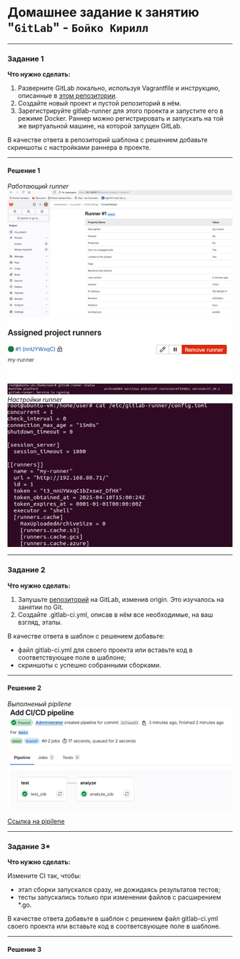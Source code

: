 # Домашнее задание к занятию "`GitLab`" - `Бойко Кирилл`

---

### Задание 1

**Что нужно сделать:**

1. Разверните GitLab локально, используя Vagrantfile и инструкцию, описанные в [этом репозитории](https://github.com/netology-code/sdvps-materials/tree/main/gitlab).   
2. Создайте новый проект и пустой репозиторий в нём.
3. Зарегистрируйте gitlab-runner для этого проекта и запустите его в режиме Docker. Раннер можно регистрировать и запускать на той же виртуальной машине, на которой запущен GitLab.

В качестве ответа в репозиторий шаблона с решением добавьте скриншоты с настройками раннера в проекте.


 
---

#### Решение 1  
  
*Работающий runner*  
![Работающий runner](https://github.com/KupIOxaCaH/GitLab/blob/main/img/1.PNG)  
![Работающий runner](https://github.com/KupIOxaCaH/GitLab/blob/main/img/2.PNG)  
![Работающий runner](https://github.com/KupIOxaCaH/GitLab/blob/main/img/3.PNG)  
*Настройки runner*  
![Настройки runner](https://github.com/KupIOxaCaH/GitLab/blob/main/img/4.PNG)
  
---

### Задание 2

**Что нужно сделать:**

1. Запушьте [репозиторий](https://github.com/netology-code/sdvps-materials/tree/main/gitlab) на GitLab, изменив origin. Это изучалось на занятии по Git.
2. Создайте .gitlab-ci.yml, описав в нём все необходимые, на ваш взгляд, этапы.

В качестве ответа в шаблон с решением добавьте: 
   
 * файл gitlab-ci.yml для своего проекта или вставьте код в соответствующее поле в шаблоне; 
 * скриншоты с успешно собранными сборками.


---

#### Решение 2  

*Выполненый pipilene*  
![Выполненый pipilene](https://github.com/KupIOxaCaH/GitLab/blob/main/img/5.PNG)

[Ссылка на pipilene](https://github.com/KupIOxaCaH/GitLab/blob/main/.gitlab-ci.yml)  
  
 

  
---

### Задание 3*

**Что нужно сделать:**

Измените CI так, чтобы:

 - этап сборки запускался сразу, не дожидаясь результатов тестов;
 - тесты запускались только при изменении файлов с расширением *.go.

В качестве ответа добавьте в шаблон с решением файл gitlab-ci.yml своего проекта или вставьте код в соответсвующее поле в шаблоне.

---

#### Решение 3  
  
  
